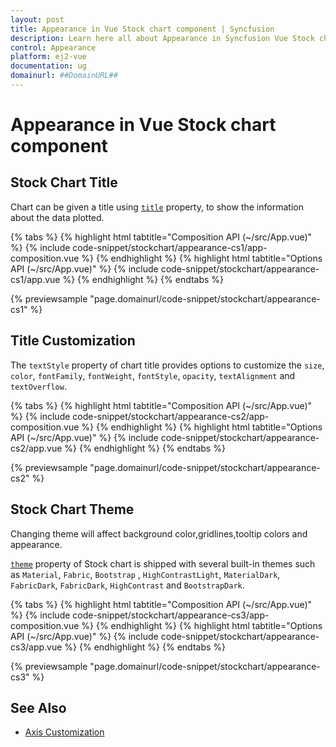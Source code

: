 ```yaml
---
layout: post
title: Appearance in Vue Stock chart component | Syncfusion
description: Learn here all about Appearance in Syncfusion Vue Stock chart component of Syncfusion Essential JS 2 and more.
control: Appearance 
platform: ej2-vue
documentation: ug
domainurl: ##DomainURL##
---
```


# Appearance in Vue Stock chart component

## Stock Chart Title

Chart can be given a title using [`title`](https://ej2.syncfusion.com/vue/documentation/api/stock-chart/#title-string) property, to show the information about the data plotted.

{% tabs %}
{% highlight html tabtitle="Composition API (~/src/App.vue)" %}
{% include code-snippet/stockchart/appearance-cs1/app-composition.vue %}
{% endhighlight %}
{% highlight html tabtitle="Options API (~/src/App.vue)" %}
{% include code-snippet/stockchart/appearance-cs1/app.vue %}
{% endhighlight %}
{% endtabs %}
        
{% previewsample "page.domainurl/code-snippet/stockchart/appearance-cs1" %}

## Title Customization

The `textStyle` property of chart title provides options to customize the `size`, `color`, `fontFamily`, `fontWeight`, `fontStyle`, `opacity`, `textAlignment` and `textOverflow`.

{% tabs %}
{% highlight html tabtitle="Composition API (~/src/App.vue)" %}
{% include code-snippet/stockchart/appearance-cs2/app-composition.vue %}
{% endhighlight %}
{% highlight html tabtitle="Options API (~/src/App.vue)" %}
{% include code-snippet/stockchart/appearance-cs2/app.vue %}
{% endhighlight %}
{% endtabs %}
        
{% previewsample "page.domainurl/code-snippet/stockchart/appearance-cs2" %}

## Stock Chart Theme

Changing theme will affect background color,gridlines,tooltip colors and appearance.

[`theme`](https://ej2.syncfusion.com/vue/documentation/api/stock-chart/stockChartModel/#theme) property of Stock chart is shipped with several built-in themes such as `Material`, `Fabric`, `Bootstrap` , `HighContrastLight`, `MaterialDark`, `FabricDark`, `FabricDark`, `HighContrast` and `BootstrapDark`.

{% tabs %}
{% highlight html tabtitle="Composition API (~/src/App.vue)" %}
{% include code-snippet/stockchart/appearance-cs3/app-composition.vue %}
{% endhighlight %}
{% highlight html tabtitle="Options API (~/src/App.vue)" %}
{% include code-snippet/stockchart/appearance-cs3/app.vue %}
{% endhighlight %}
{% endtabs %}
        
{% previewsample "page.domainurl/code-snippet/stockchart/appearance-cs3" %}

## See Also

* [Axis Customization](./axis-customization/)